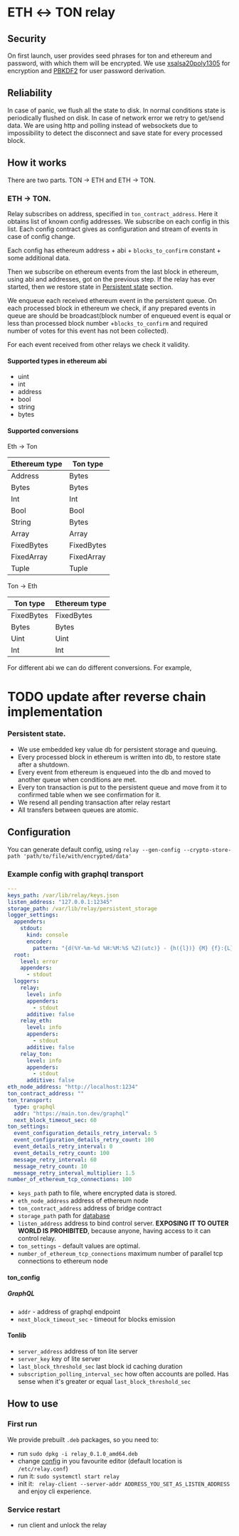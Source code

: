 # ETH ↔️ TON relay

## Security

On first launch, user provides seed phrases for ton and ethereum and password,
with which them will be encrypted. We
use [xsalsa20poly1305](http://nacl.cr.yp.to/valid.html) for encryption
and [PBKDF2](https://nvlpubs.nist.gov/nistpubs/Legacy/SP/nistspecialpublication800-132.pdf)
for user password derivation.

## Reliability

In case of panic, we flush all the state to disk. In normal conditions state is
periodically flushed on disk. In case of network error we retry to get/send
data. We are using http and polling instead of websockets due to impossibility
to detect the disconnect and save state for every processed block.

## How it works

There are two parts. TON → ETH and ETH → TON.

### ETH -> TON.

Relay subscribes on address, specified in `ton_contract_address`. Here it
obtains list of known config addresses. We subscribe on each config in this
list. Each config contract gives as configuration and stream of events in case
of config change.

Each config has ethereum address + abi + `blocks_to_confirm` constant + some
additional data.

Then we subscribe on ethereum events from the last block in ethereum, using abi
and addresses, got on the previous step. If the relay has ever started, then we
restore state in  [Persistent state](#persistent-state) section.

We enqueue each received ethereum event in the persistent queue. On each
processed block in ethereum we check, if any prepared events in queue are should
be broadcast(block number of enqueued event is equal or less than processed
block number +`blocks_to_confirm` and required number of votes for this event
has not been collected).

For each event received from other relays we check it validity.

#### Supported types in ethereum abi

- uint
- int
- address
- bool
- string
- bytes

#### Supported conversions

Eth -> Ton

| Ethereum type      | Ton type |
| ----------- | ----------- |
| Address      | Bytes       |
| Bytes | Bytes|
|Int|Int|
|Bool|Bool|
|String|Bytes|
|Array|Array|
|FixedBytes|FixedBytes|
|FixedArray|FixedArray|
|Tuple|Tuple|

Ton -> Eth

| Ton type      | Ethereum type |
| ----------- | ----------- |
|FixedBytes|FixedBytes|
|Bytes|Bytes|
|Uint|Uint|
|Int|Int|

For different abi we can do different conversions. For example,

# **TODO update after reverse chain implementation**

### Persistent state.

- We use embedded key value db for persistent storage and queuing.
- Every processed block in ethereum is written into db, to restore state after a
  shutdown.
- Every event from ethereum is enqueued into the db and moved to another queue
  when conditions are met.
- Every ton transaction is put to the persistent queue and move from it to
  confirmed table when we see confirmation for it.
- We resend all pending transaction after relay restart
- All transfers between queues are atomic.

## Configuration

You can generate default config,
using `relay --gen-config --crypto-store-path 'path/to/file/with/encrypted/data'`

### Example config with graphql transport

```yaml
---
keys_path: /var/lib/relay/keys.json
listen_address: "127.0.0.1:12345"
storage_path: /var/lib/relay/persistent_storage
logger_settings:
  appenders:
    stdout:
      kind: console
      encoder:
        pattern: "{d(%Y-%m-%d %H:%M:%S %Z)(utc)} - {h({l})} {M} {f}:{L} = {m} {n}"
  root:
    level: error
    appenders:
      - stdout
  loggers:
    relay:
      level: info
      appenders:
        - stdout
      additive: false
    relay_eth:
      level: info
      appenders:
        - stdout
      additive: false
    relay_ton:
      level: info
      appenders:
        - stdout
      additive: false
eth_node_address: "http://localhost:1234"
ton_contract_address: ""
ton_transport:
  type: graphql
  addr: "https://main.ton.dev/graphql"
  next_block_timeout_sec: 60
ton_settings:
  event_configuration_details_retry_interval: 5
  event_configuration_details_retry_count: 100
  event_details_retry_interval: 0
  event_details_retry_count: 100
  message_retry_interval: 60
  message_retry_count: 10
  message_retry_interval_multiplier: 1.5
number_of_ethereum_tcp_connections: 100
``` 

- `keys_path` path to file, where encrypted data is stored.
- `eth_node_address` address of ethereum node
- `ton_contract_address` address of bridge contract
- `storage_path` path for [database](#persistent-state)
- `listen_address` address to bind control server.  **EXPOSING IT TO OUTER WORLD
  IS PROHIBITED**, because anyone, having access to it can control relay.
- `ton_settings` - default values are optimal.
- `number_of_ethereum_tcp_connections` maximum number of parallel tcp
  connections to ethereum node

#### ton_config

##### GraphQL

- `addr` - address of graphql endpoint
- `next_block_timeout_sec`  - timeout for blocks emission

#### Tonlib

- `server_address` address of ton lite server
- `server_key` key of lite server
- `last_block_threshold_sec`  last block id caching duration
- `subscription_polling_interval_sec` how often accounts are polled. Has sense
  when it's greater or equal `last_block_threshold_sec`

## How to use

### First run

We provide prebuilt `.deb` packages, so you need to:

- run `sudo dpkg -i relay_0.1.0_amd64.deb`
- change [config](#configuration) in you favourite editor (default location is
  `/etc/relay.conf`)
- run it: `sudo systemctl start relay`
- init it: ` relay-client --server-addr ADDRESS_YOU_SET_AS_LISTEN_ADDRESS` and
  enjoy cli experience.

### Service restart

- run client and unlock the relay